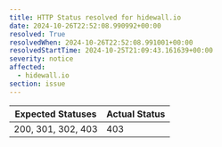 ```yaml
---
title: HTTP Status resolved for hidewall.io
date: 2024-10-26T22:52:08.990992+00:00
resolved: True
resolvedWhen: 2024-10-26T22:52:08.991001+00:00
resolvedStartTime: 2024-10-25T21:09:43.161639+00:00
severity: notice
affected:
  - hidewall.io
section: issue
---
```


| Expected Statuses | Actual Status  |
|-------------------|----------------|
| 200, 301, 302, 403 | 403 |
